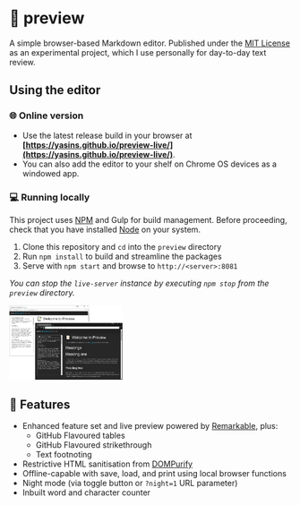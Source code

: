 # 📝 preview
A simple browser-based Markdown editor. Published under the [MIT License](https://github.com/yasinS/preview/blob/master/LICENSE) as an experimental project, which I use personally for day-to-day text review.

## Using the editor
### 🌐 Online version
* Use the latest release build in your browser at **[https://yasins.github.io/preview-live/](https://yasins.github.io/preview-live/)**.
* You can also add the editor to your shelf on Chrome OS devices as a windowed app.

### 💻 Running locally
This project uses [NPM](https://www.npmjs.com/) and Gulp for build management. Before proceeding, check that you have installed [Node](https://nodejs.org/en/download/package-manager) on your system.

1. Clone this repository and `cd` into the `preview` directory
2. Run `npm install` to build and streamline the packages
3. Serve with `npm start` and browse to `http://<server>:8081`

_You can stop the `live-server` instance by executing `npm stop` from the `preview` directory._

<img src="readme.png" width="40%">

## 📓 Features
* Enhanced feature set and live preview powered by [Remarkable](https://github.com/jonschlinkert/remarkable), plus: 
  * GitHub Flavoured tables
  * GitHub Flavoured strikethrough
  * Text footnoting
* Restrictive HTML sanitisation from [DOMPurify](https://github.com/cure53/DOMpurify)
* Offline-capable with save, load, and print using local browser functions
* Night mode (via toggle button or `?night=1` URL parameter)
* Inbuilt word and character counter
